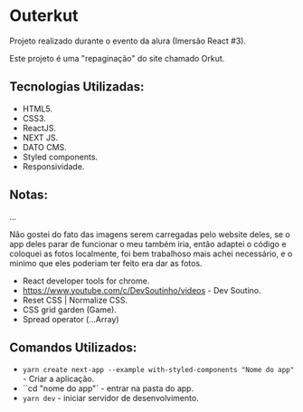 # Outerkut
Projeto realizado durante o evento da alura (Imersão React #3).

Este projeto é uma "repaginação" do site chamado Orkut.

## Tecnologias Utilizadas:

* HTML5.
* CSS3.
* ReactJS.
* NEXT JS.
* DATO CMS.
* Styled components.
* Responsividade.

## Notas:
...
 
Não gostei do fato das imagens serem carregadas pelo website deles, se o app deles parar de funcionar o meu também iria, então adaptei o código e coloquei as fotos localmente, foi bem trabalhoso mais achei necessário, e o minimo que eles poderiam ter feito era dar as fotos.

* React developer tools for chrome.
* https://www.youtube.com/c/DevSoutinho/videos - Dev Soutino.
* Reset CSS | Normalize CSS.
* CSS grid garden (Game).
* Spread operator (...Array)

## Comandos Utilizados:

* ``yarn create next-app --example with-styled-components "Nome do app"`` - Criar a aplicação.
* ``cd "nome do app"` - entrar na pasta do app.
* ``yarn dev`` - iniciar servidor de desenvolvimento.





